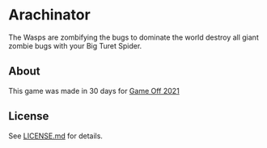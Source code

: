 # Arachinator

The Wasps are zombifying the bugs to dominate the world destroy all giant zombie bugs with your Big Turet Spider.

## About

This game was made in 30 days for [Game Off 2021](https://itch.io/jam/game-off-2021)

## License

See [LICENSE.md](LICENSE.md) for details.
